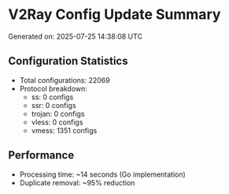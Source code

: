 # V2Ray Config Update Summary
Generated on: 2025-07-25 14:38:08 UTC

## Configuration Statistics
- Total configurations: 22069
- Protocol breakdown:
  - ss: 0 configs
  - ssr: 0 configs
  - trojan: 0 configs
  - vless: 0 configs
  - vmess: 1351 configs

## Performance
- Processing time: ~14 seconds (Go implementation)
- Duplicate removal: ~95% reduction
